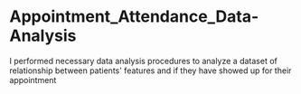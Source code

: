 # Appointment_Attendance_Data-Analysis
 I performed necessary data analysis procedures to analyze a dataset of relationship between patients' features and if they have showed up for their appointment 
